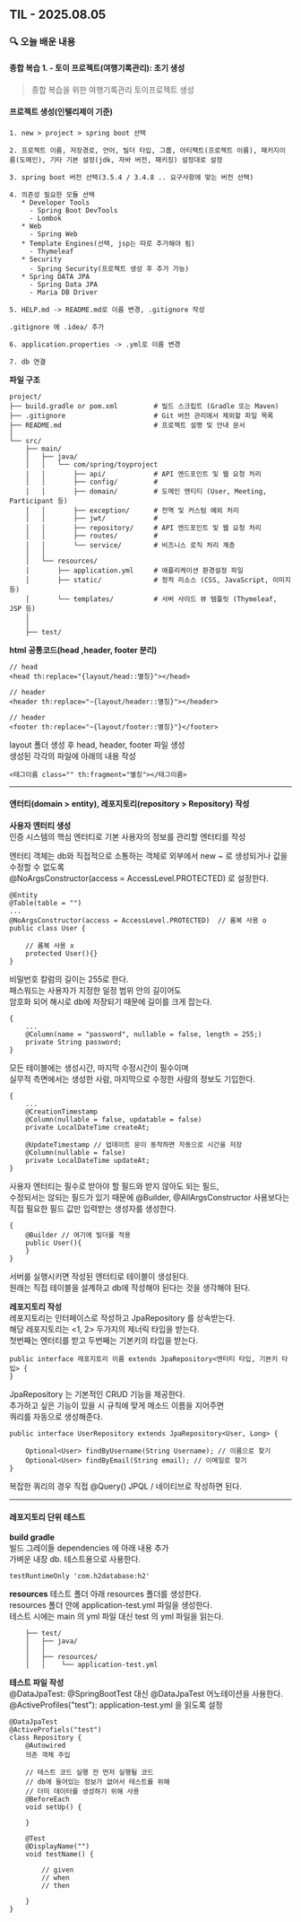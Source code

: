 ## TIL - 2025.08.05

### 🔍 오늘 배운 내용

#### 종합 복습 1. - 토이 프로젝트(여행기록관리): 초기 생성   

> 종합 복습을 위한 여행기록관리 토이프로젝트 생성   

#### 프로젝트 생성(인텔리제이 기준)
```
1. new > project > spring boot 선택

2. 프로젝트 이름, 저장경로, 언어, 빌더 타입, 그룹, 아티팩트(프로젝트 이름), 패키지이름(도메인), 기타 기본 설정(jdk, 자바 버전, 패키징) 설정대로 설정

3. spring boot 버전 선택(3.5.4 / 3.4.8 .. 요구사항에 맞는 버전 선택)

4. 의존성 필요한 모듈 선택
   * Developer Tools
     - Spring Boot DevTools
     - Lombok
   * Web
     - Spring Web
   * Template Engines(선택, jsp는 따로 추가해야 됨)
     - Thymeleaf 
   * Security
     - Spring Security(프로젝트 생성 후 추가 가능)
   * Spring DATA JPA
     - Spring Data JPA
     - Maria DB Driver

5. HELP.md -> README.md로 이름 변경, .gitignore 작성

.gitignore 에 .idea/ 추가

6. application.properties -> .yml로 이름 변경   

7. db 연결
```

**파일 구조**
```
project/
├── build.gradle or pom.xml         # 빌드 스크립트 (Gradle 또는 Maven)
├── .gitignore                      # Git 버전 관리에서 제외할 파일 목록
├── README.md                       # 프로젝트 설명 및 안내 문서
│
└── src/
    ├── main/
    │   ├── java/
    │   │   └── com/spring/toyproject
    │   │       ├── api/            # API 엔드포인트 및 웹 요청 처리
    │   │       ├── config/         # 
    │   │       ├── domain/         # 도메인 엔티티 (User, Meeting, Participant 등)
    │   │       ├── exception/      # 전역 및 커스텀 예외 처리
    │   │       ├── jwt/            # 
    │   │       ├── repository/     # API 엔드포인트 및 웹 요청 처리
    │   │       ├── routes/         # 
    │   │       └── service/        # 비즈니스 로직 처리 계층
    │   │
    │   └── resources/
    │       ├── application.yml     # 애플리케이션 환경설정 파일
    │       ├── static/             # 정적 리소스 (CSS, JavaScript, 이미지 등)
    │       └── templates/          # 서버 사이드 뷰 템플릿 (Thymeleaf, JSP 등)
    │
    │
    ├── test/
```

**html 공통코드(head ,header, footer 분리)**
```
// head
<head th:replace="{layout/head::별칭}"></head>

// header
<header th:replace="~{layout/header::별칭}"></header>

// header
<footer th:replace="~{layout/footer::별칭}"}</footer>
```
layout 폴더 생성 후 head, header, footer 파일 생성   
생성된 각각의 파일에 아래의 내용 작성
```
<태그이름 class="" th:fragment="별칭"></태그이름>
```
---

#### 엔터티(domain > entity), 레포지토리(repository > Repository) 작성
**사용자 엔터티 생성**   
인증 시스템의 핵심 엔터티로 기본 사용자의 정보를 관리할 엔터티를 작성   

엔터티 객체는 db와 직접적으로 소통하는 객체로 외부에서 new ~ 로 생성되거나 값을 수정할 수 없도록   
@NoArgsConstructor(access = AccessLevel.PROTECTED) 로 설정한다. 
```
@Entity
@Table(table = "")
...
@NoArgsConstructor(access = AccessLevel.PROTECTED)  // 롬복 사용 o
public class User {

    // 롬복 사용 x
    protected User(){}
}
```

비밀번호 칼럼의 길이는 255로 한다.   
패스워드는 사용자가 지정한 일정 범위 안의 길이어도   
암호화 되어 해시로 db에 저장되기 때문에 길이를 크게 잡는다. 
```
{
    ...
    @Column(name = "password", nullable = false, length = 255;)
    private String password;
}
```

모든 테이블에는 생성시간, 마지막 수정시간이 필수이며   
실무적 측면에서는 생성한 사람, 마지막으로 수정한 사람의 정보도 기입한다.
```
{
    ...
    @CreationTimestamp
    @Column(nullable = false, updatable = false)
    private LocalDateTime createAt;
    
    @UpdateTimestamp // 업데이트 문이 동작하면 자동으로 시간을 저장
    @Column(nullable = false)
    private LocalDateTime updateAt;
}
```

사용자 엔터티는 필수로 받아야 할 필드와 받지 않아도 되는 필드,   
수정되서는 않되는 필드가 있기 때문에 @Builder, @AllArgsConstructor 사용보다는   
직접 필요한 필드 값만 입력받는 생성자를 생성한다.
```
{
    @Builder // 여기에 빌더를 적용
    public User(){
    }
}
```

서버를 실행시키면 작성된 엔터티로 테이블이 생성된다.   
원래는 직접 테이블을 설계하고 db에 작성해야 된다는 것을 생각해야 된다.   

**레포지토리 작성**   
레포지토리는 인터페이스로 작성하고 JpaRepository 를 상속받는다.   
해당 레포지토리는 <1, 2> 두가지의 제너릭 타입을 받는다.   
첫번째는 엔터티를 받고 두번째는 기본키의 타입을 받는다.
```
public interface 레포지토리 이름 extends JpaRepository<엔터티 타입, 기본키 타입> {
}
```


JpaRepository 는 기본적인 CRUD 기능을 제공한다.   
추가하고 싶은 기능이 있을 시 규칙에 맞게 메소드 이름을 지어주면   
쿼리를 자동으로 생성해준다.
```
public interface UserRepository extends JpaRepository<User, Long> {

    Optional<User> findByUsername(String Username); // 이름으로 찾기
    Optional<User> findByEmail(String email); // 이메일로 찾기
}
```

복잡한 쿼리의 경우 직접 @Query() JPQL / 네이티브로 작성하면 된다.

---

#### 레포지토리 단위 테스트
**build gradle**   
빌드 그레이들 dependencies 에 아래 내용 추가   
가벼운 내장 db. 테스트용으로 사용한다.
```
testRuntimeOnly 'com.h2database:h2'
```

**resources**
테스트 폴더 아래 resources 폴더를 생성한다.   
resources 폴더 안에 application-test.yml 파일을 생성한다.   
테스트 시에는 main 의 yml 파일 대신 test 의 yml 파일을 읽는다.
```
    ├── test/
    │   ├── java/
    │   │ 
    │   ├── resources/
    │   │    └── application-test.yml         
```

**테스트 파일 작성**   
@DataJpaTest: @SpringBootTest 대신 @DataJpaTest 어노테이션을 사용한다.   
@ActiveProfiles("test"): application-test.yml 을 읽도록 설정
```
@DataJpaTest
@ActiveProfiels("test")
class Repository {
    @Autowired
    의존 객체 주입
    
    // 테스트 코드 실행 전 먼저 실행될 코드
    // db에 들어있는 정보가 없어서 테스트를 위해
    // 더미 데이터를 생성하기 위해 사용
    @BeforeEach
    void setUp() {
        
    }
     
    @Test
    @DisplayName("")
    void testName() {
    
        // given
        // when
        // then
    
    }
}

```










